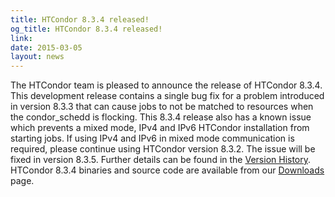 ```yaml
---
title: HTCondor 8.3.4 released!
og_title: HTCondor 8.3.4 released!
link: 
date: 2015-03-05
layout: news
---
```


The HTCondor team is pleased to announce the release of HTCondor 8.3.4. This development release contains a single bug fix for a problem introduced in version 8.3.3 that can cause jobs to not be matched to resources when the condor_schedd is flocking. This 8.3.4 release also has a known issue which prevents a mixed mode, IPv4 and IPv6 HTCondor installation from starting jobs. If using IPv4 and IPv6 in mixed mode communication is required, please continue using HTCondor version 8.3.2. The issue will be fixed in version 8.3.5. Further details can be found in the <a href="manual/v8.3.4/10_3Development_Release.html">Version History</a>. HTCondor 8.3.4 binaries and source code are available from our <a href="downloads/">Downloads</a> page. 
